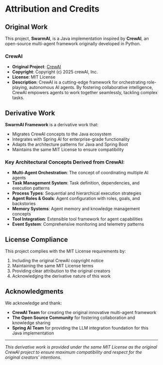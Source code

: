 # Attribution and Credits

## Original Work

This project, **SwarmAI**, is a Java implementation inspired by **CrewAI**, an open-source multi-agent framework originally developed in Python.

### CrewAI
- **Original Project**: [CrewAI](https://github.com/joaomdmoura/crewAI)
- **Copyright**: Copyright (c) 2025 crewAI, Inc.
- **License**: MIT License
- **Description**: CrewAI is a cutting-edge framework for orchestrating role-playing, autonomous AI agents. By fostering collaborative intelligence, CrewAI empowers agents to work together seamlessly, tackling complex tasks.

## Derivative Work

**SwarmAI Framework** is a derivative work that:
- Migrates CrewAI concepts to the Java ecosystem
- Integrates with Spring AI for enterprise-grade functionality
- Adapts the architecture patterns for Java and Spring Boot
- Maintains the same MIT License to ensure compatibility

### Key Architectural Concepts Derived from CrewAI:
- **Multi-Agent Orchestration**: The concept of coordinating multiple AI agents
- **Task Management System**: Task definition, dependencies, and execution patterns
- **Process Types**: Sequential and hierarchical execution strategies
- **Agent Roles & Goals**: Agent configuration with roles, goals, and backstories  
- **Memory Systems**: Agent memory and knowledge management concepts
- **Tool Integration**: Extensible tool framework for agent capabilities
- **Event System**: Comprehensive monitoring and telemetry patterns

## License Compliance

This project complies with the MIT License requirements by:
1. Including the original CrewAI copyright notice
2. Maintaining the same MIT License terms
3. Providing clear attribution to the original creators
4. Acknowledging the derivative nature of this work

## Acknowledgments

We acknowledge and thank:
- **CrewAI Team** for creating the original innovative multi-agent framework
- **The Open Source Community** for fostering collaboration and knowledge sharing
- **Spring AI Team** for providing the LLM integration foundation for this Java implementation

---

*This derivative work is provided under the same MIT License as the original CrewAI project to ensure maximum compatibility and respect for the original creators' intentions.*